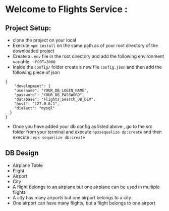 # Welcome to Flights Service :

## Project Setup:
- clone the project on your local
- Execute `npm install` on the same path as of your root directory of the downloaded project
- Create a `.env` file in the root directory and add the following environment variable.
       - `PORT=3000`
- Inside the `config/` folder create a new file `config.json` and then add the following piece of json


```
{
    "development": {
    "username": "YOUR_DB_LOGIN_NAME",
    "password": "YOUR_DB_PASSWORD",
    "database": "Flights_Search_DB_DEV",
    "host": "127.0.0.1",
    "dialect": "mysql"
  }
}

```

- Once you have added your db config as listed above , go to the src folder from your terminal and execute `npxsequelize dp:create` and then execute : `npx sequelize db:create`

## DB Design
  - Airplane Table
  - Flight
  - Airport
  - City 
  - A flight belongs to an airplane but one airplane can be used in multiple flights
  - A city has many airports but one airport belongs to a city
  - One airport can have many flights, but a flight belongs to one airport